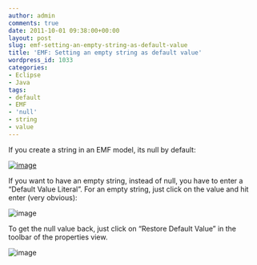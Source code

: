 ```yaml
---
author: admin
comments: true
date: 2011-10-01 09:38:00+00:00
layout: post
slug: emf-setting-an-empty-string-as-default-value
title: 'EMF: Setting an empty string as default value'
wordpress_id: 1033
categories:
- Eclipse
- Java
tags:
- default
- EMF
- 'null'
- string
- value
---
```


If you create a string in an EMF model, its null by default:

[![image](http://andydunkel.net/assets/uploads/2011/10/image_thumb.png)](http://andydunkel.net/assets/uploads/2011/10/image.png)

If you want to have an empty string, instead of null, you have to enter a “Default Value Literal”. For an empty string, just click on the value and hit enter (very obvious):

![image](http://andydunkel.net/assets/uploads/2011/10/image1.png)

To get the null value back, just click on “Restore Default Value” in the toolbar of the properties view. 

![image](http://andydunkel.net/assets/uploads/2011/10/image2.png)
